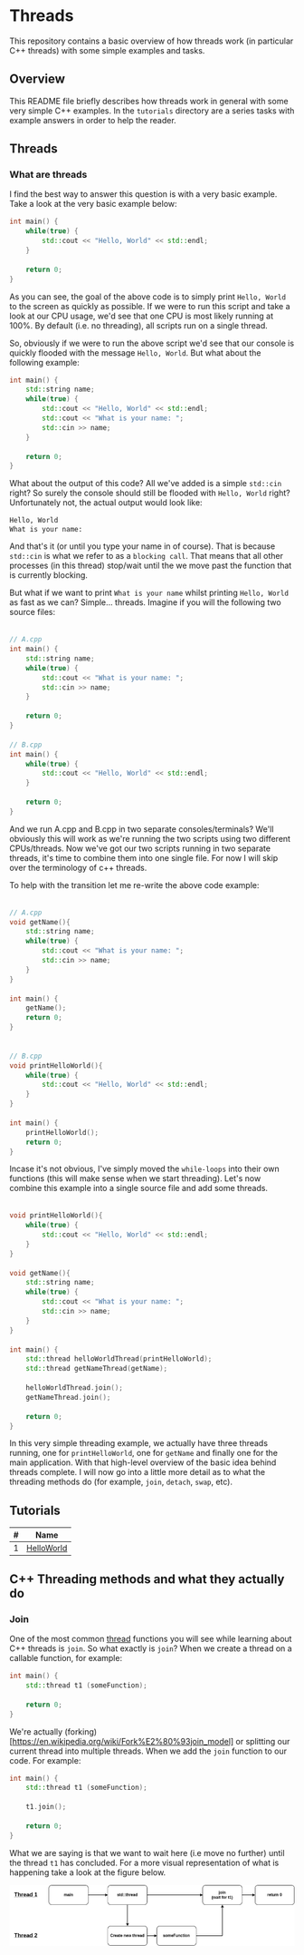 # Threads

This repository contains a basic overview of how threads work (in particular C++ threads) with some simple examples and tasks.

## Overview

This README file briefly describes how threads work in general with some very simple C++ examples. In the `tutorials` directory are a series tasks with example answers in order to help the reader.

## Threads

### What are threads

I find the best way to answer this question is with a very basic example. Take a look at the very basic example below:

```c++
int main() {
    while(true) {
        std::cout << "Hello, World" << std::endl;
    }

    return 0;
}
```

As you can see, the goal of the above code is to simply print `Hello, World` to the screen as quickly as possible. If we were to run this script and take a look at our CPU usage, we'd see that one CPU is most likely running at 100%. By default (i.e. no threading), all scripts run on a single thread.

So, obviously if we were to run the above script we'd see that our console is quickly flooded with the message `Hello, World`. But what about the following example:

```c++
int main() {
    std::string name;
    while(true) {
        std::cout << "Hello, World" << std::endl;
        std::cout << "What is your name: "; 
        std::cin >> name; 
    }

    return 0;
}
```

What about the output of this code? All we've added is a simple `std::cin` right? So surely the console should still be flooded with `Hello, World` right? Unfortunately not, the actual output would look like:

```
Hello, World
What is your name: 
```

And that's it (or until you type your name in of course). That is because `std::cin` is what we refer to as a `blocking call`. That means that all other processes (in this thread) stop/wait until the we move past the function that is currently blocking.

But what if we want to print `What is your name` whilst printing `Hello, World` as fast as we can? Simple... threads. Imagine if you will the following two source files:

```c++

// A.cpp
int main() {
    std::string name;
    while(true) {
        std::cout << "What is your name: "; 
        std::cin >> name; 
    }

    return 0;
}

// B.cpp
int main() {
    while(true) {
        std::cout << "Hello, World" << std::endl;
    }

    return 0;
}

```

And we run A.cpp and B.cpp in two separate consoles/terminals? We'll obviously this will work as we're running the two scripts using two different CPUs/threads. Now we've got our two scripts running in two separate threads, it's time to combine them into one single file. For now I will skip over the terminology of c++ threads. 

To help with the transition let me re-write the above code example:

```c++

// A.cpp
void getName(){
    std::string name;
    while(true) {
        std::cout << "What is your name: "; 
        std::cin >> name; 
    }
}

int main() {
    getName();
    return 0;
}


// B.cpp
void printHelloWorld(){
    while(true) {
        std::cout << "Hello, World" << std::endl;
    }
}

int main() {
    printHelloWorld();
    return 0;
}

```

Incase it's not obvious, I've simply moved the `while-loops` into their own functions (this will make sense when we start threading).
Let's now combine this example into a single source file and add some threads.

```c++

void printHelloWorld(){
    while(true) {
        std::cout << "Hello, World" << std::endl;
    }
}

void getName(){
    std::string name;
    while(true) {
        std::cout << "What is your name: "; 
        std::cin >> name; 
    }
}

int main() {
    std::thread helloWorldThread(printHelloWorld);
    std::thread getNameThread(getName);

    helloWorldThread.join();
    getNameThread.join();

    return 0;
}

```

In this very simple threading example, we actually have three threads running, one for `printHelloWorld`, one for `getName` and finally one for the main application. 
With that high-level overview of the basic idea behind threads complete. I will now go into a little more detail as to what the threading methods do (for example, `join`, `detach`, `swap`, etc).

## Tutorials

| # | Name |
|---|---|
| 1 | [HelloWorld](Tutorials/Basic/HelloWorld/)  |

## C++ Threading methods and what they actually do

### Join

One of the most common [thread](https://www.cplusplus.com/reference/thread/thread/) functions you will see while learning about C++ threads is `join`. So what exactly is `join`? When we create a thread on a callable function, for example:

```c++
int main() {
    std::thread t1 (someFunction);

    return 0;
}
```

We're actually (forking)[https://en.wikipedia.org/wiki/Fork%E2%80%93join_model] or splitting our current thread into multiple threads. When we add the `join` function to our code. For example:

```c++
int main() {
    std::thread t1 (someFunction);

    t1.join();

    return 0;
}
```

What we are saying is that we want to wait here (i.e move no further) until the thread `t1` has concluded. For a more visual representation of what is happening take a look at the figure below.

<img src="Images/joinExample.png"/>